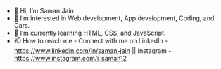 - 👋 Hi, I’m Saman Jain
- 👀 I’m interested in Web development, App development, Coding, and Cars.
- 🌱 I’m currently learning HTML, CSS, and JavaScript.
- 📫 How to reach me - Connect with me on LinkedIn - https://www.linkedin.com/in/saman-jain || Instagram - https://www.instagram.com/i_saman12

<!---
jainsaman/jainsaman is a ✨ special ✨ repository because its `README.md` (this file) appears on your GitHub profile.
You can click the Preview link to take a look at your changes.
--->
